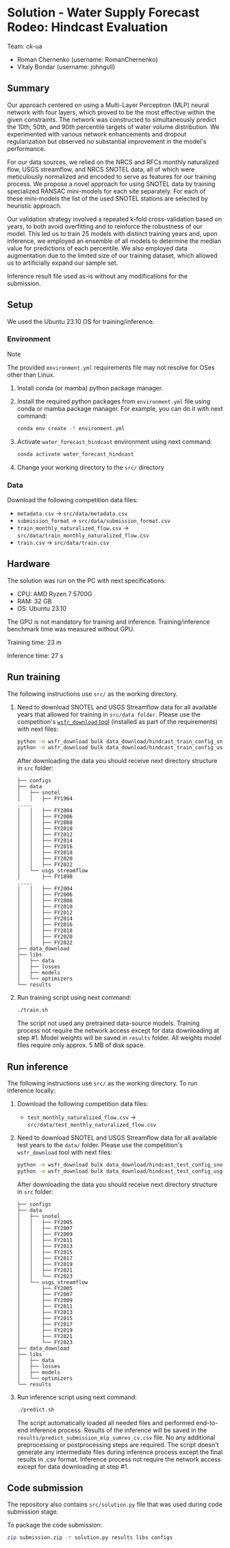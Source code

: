 # Solution - Water Supply Forecast Rodeo: Hindcast Evaluation

Team: ck-ua

- Roman Chernenko (username: RomanChernenko)
- Vitaly Bondar (username: johngull)

## Summary

Our approach centered on using a Multi-Layer Perceptron (MLP) neural network 
with four layers, which proved to be the most effective within the given
constraints. 
The network was constructed to simultaneously predict the 10th, 50th, and 90th 
percentile targets of water volume distribution. We experimented with various 
network enhancements and dropout regularization but observed no substantial 
improvement in the model's performance.

For our data sources, we relied on the NRCS and RFCs monthly naturalized flow, 
USGS streamflow, and NRCS SNOTEL data, all of which were meticulously normalized
and encoded to serve as features for our training process. We propose a novel 
approach for using SNOTEL data by training specialized RANSAC mini-models for 
each site separately. For each of these mini-models the list of the used SNOTEL 
stations are selected by heuristic approach.

Our validation strategy involved a repeated k-fold cross-validation based on 
years, to both avoid overfitting and to reinforce the robustness of our model. 
This led us to train 25 models with distinct training years and, upon inference, 
we employed an ensemble of all models to determine the median value for 
predictions of each percentile. We also employed data augmentation due to the 
limited size of our training dataset, which allowed us to artificially expand 
our sample set.

Inference result file used as-is without any modifications for the submission.

## Setup

We used the Ubuntu 23.10 OS for training/inference. 

### Environment

> [!NOTE]  
> The provided `environment.yml` requirements file may not resolve for OSes other than Linux. 

1. Install conda (or mamba) python package manager. 
2. Install the required python packages from `environment.yml` file using conda or mamba package manager.
For example, you can do it with next command:

    ```bash
    conda env create -f environment.yml
    ```
4. Activate `water_forecast_hindcast` environment using next command:

    ```bash
    conda activate water_forecast_hindcast
    ```
5. Change your working directory to the `src/` directory

### Data

Download the following competition data files:

- `metadata.csv` -> `src/data/metadata.csv`
- `submission_format` -> `src/data/submission_format.csv`
- `train_monthly_naturalized_flow.csv` -> `src/data/train_monthly_naturalized_flow.csv`
- `train.csv` -> `src/data/train.csv`

## Hardware

The solution was run on the PC with next specifications:

- CPU: AMD Ryzen 7 5700G
- RAM: 32 GB
- OS: Ubuntu 23.10

The GPU is not mandatory for training and inference.
Training/inference benchmark time was measured without GPU.

Training time: 23 m

Inference time: 27 s

## Run training

The following instructions use `src/` as the working directory.

1. Need to download SNOTEL and USGS Streamflow data for all available years that 
allowed for training in `src/data folder`. Please use the competition's [`wsfr_download` tool](https://github.com/drivendataorg/water-supply-forecast-rodeo-runtime?tab=readme-ov-file#data-download) (installed as part of the requirements) with next files:

    ```bash
    python -m wsfr_download bulk data_download/hindcast_train_config_snotel.yml
    python -m wsfr_download bulk data_download/hindcast_train_config_usgs_streamflow.yml
    ```

    After downloading the data you should receive next directory structure in `src` folder:

    ```
    ├── configs
    ├── data
    │   ├── snotel
    │   │   ├── FY1964
    .....
    │   │   ├── FY2004
    │   │   ├── FY2006
    │   │   ├── FY2008
    │   │   ├── FY2010
    │   │   ├── FY2012
    │   │   ├── FY2014
    │   │   ├── FY2016
    │   │   ├── FY2018
    │   │   ├── FY2020
    │   │   ├── FY2022
    │   └── usgs_streamflow
    │       ├── FY1890
    .....
    │   │   ├── FY2004
    │   │   ├── FY2006
    │   │   ├── FY2008
    │   │   ├── FY2010
    │   │   ├── FY2012
    │   │   ├── FY2014
    │   │   ├── FY2016
    │   │   ├── FY2018
    │   │   ├── FY2020
    │   │   ├── FY2022
    ├── data_download
    ├── libs
    │   ├── data
    │   ├── losses
    │   ├── models
    │   └── optimizers
    └── results
    ```

2. Run training script using next command:

    ```bash
    ./train.sh
    ```

    The script not used any pretrained data-source models. 
    Training process not require the network access except for data downloading at step #1.
    Model weights will be saved in `results` folder. 
    All weights model files require only approx. 5 MB of disk space.

## Run inference

The following instructions use `src/` as the working directory. To run inference locally:

1. Download the following competition data files:

    - `test_monthly_naturalized_flow.csv` -> `src/data/test_monthly_naturalized_flow.csv`


2. Need to download SNOTEL and USGS Streamflow data for all available test years to the `data/` folder. 
Please use the competition's `wsfr_download` tool with next files:

    ```bash
    python -m wsfr_download bulk data_download/hindcast_test_config_snotel.yml
    python -m wsfr_download bulk data_download/hindcast_test_config_usgs_streamflow.yml
    ```

    After downloading the data you should receive next directory structure in `src` folder:

    ```
    ├── configs
    ├── data
    │   ├── snotel
    │   │   ├── FY2005
    │   │   ├── FY2007
    │   │   ├── FY2009
    │   │   ├── FY2011
    │   │   ├── FY2013
    │   │   ├── FY2015
    │   │   ├── FY2017
    │   │   ├── FY2019
    │   │   ├── FY2021
    │   │   └── FY2023
    │   └── usgs_streamflow
    │       ├── FY2005
    │       ├── FY2007
    │       ├── FY2009
    │       ├── FY2011
    │       ├── FY2013
    │       ├── FY2015
    │       ├── FY2017
    │       ├── FY2019
    │       ├── FY2021
    │       └── FY2023
    ├── data_download
    ├── libs
    │   ├── data
    │   ├── losses
    │   ├── models
    │   └── optimizers
    └── results
    ```

3. Run inference script using next command:

    ```bash
    ./predict.sh
    ```

    The script automatically loaded all needed files and performed end-to-end inference process. 
    Results of the inference will be saved in the `results/predict_submission_mlp_sumres_cv.csv` file.
    No any additional preprocessing or postprocessing steps are required.
    The script doesn't generate any intermediate files during inference process except the final results in .csv format.
    Inference process not require the network access except for data downloading at step #1.

## Code submission

The repository also contains `src/solution.py` file that was used during code submission stage.

To package the code submission:

```bash
zip submission.zip -r solution.py results libs configs
```
